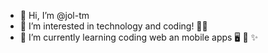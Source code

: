 - 👋 Hi, I’m @jol-tm
- 👀 I’m interested in technology and coding! 👨‍💻
- 🌱 I’m currently learning coding web an mobile apps 🖥️ 📱 ✨

<!---
jol-tm/jol-tm is a ✨ special ✨ repository because its `README.md` (this file) appears on your GitHub profile.
You can click the Preview link to take a look at your changes.
--->
